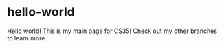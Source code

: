 # hello-world
Hello world! This is my main page for CS35! Check out my other branches to learn more

